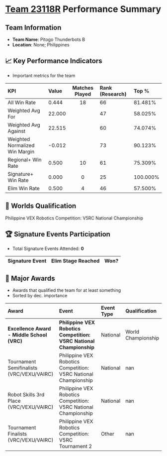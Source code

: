 # [Team 23118R](https://https://www.robotevents.com/teams/V5RC/23118R) Performance Summary

##  Team Information
- **Team Name**: Pitogo Thunderbots B
- **Location**: None; Philippines

## 📈 Key Performance Indicators
- Important metrics for the team

| KPI | Value | Matches Played | Rank (Research) | Top % |
|:---|:-----|:--------------:|:----|:-----|
| All Win Rate | 0.444 | 18 | 66 | 81.481% |
| Weighted Avg For | 22.000 |  | 47 | 58.025% |
| Weighted Avg Against | 22.515 |  | 60 | 74.074% |
| Weighted Normalized Win Margin | -0.012 |  | 73 | 90.123% |
| Regional+ Win Rate | 0.500 | 10 | 61 | 75.309% |
| Signature+ Win Rate | 0.000 | 0 | 25 | 100.000% |
| Elim Win Rate | 0.500 | 4 | 46 | 57.500% |


## 🎯 Worlds Qualification
Philippine VEX Robotics Competition: V5RC National Championship

## 🏆 Signature Events Participation
- Total Signature Events Attended: **0**

| Signature Event | Elim Stage Reached | Won? |
|:----------------|:-------------------|:----|


## 🥇 Major Awards
- Awards that qualified the team for at least something
- Sorted by dec. importance

| Award | Event | Event Type | Qualification |
|:------|:------|:-----------|:--------------|
| **Excellence Award - Middle School (VRC)** | **Philippine VEX Robotics Competition: V5RC National Championship** | National | World Championship |
| Tournament Semifinalists (VRC/VEXU/VAIRC) | Philippine VEX Robotics Competition: V5RC National Championship | National | nan |
| Robot Skills 3rd Place (VRC/VEXU/VAIRC) | Philippine VEX Robotics Competition: V5RC National Championship | National | nan |
| Tournament Finalists (VRC/VEXU/VAIRC) | Philippine VEX Robotics Competition: V5RC Tournament 2 | Other | nan |

